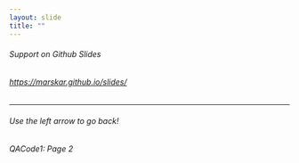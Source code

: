 ```yaml
---
layout: slide
title: ""
---
```

###### Support on Github Slides
###### <a href="https://marskar.github.io/slides/" target="_blank">https://marskar.github.io/slides/</a>

---
<H6>Use the left arrow to go back!<H6>

<H6>QACode1: Page 2<H6>
